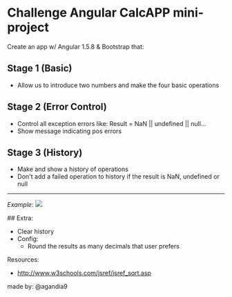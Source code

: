 # Challenge Angular CalcAPP mini-project 

Create an app w/ Angular 1.5.8 & Bootstrap that:

## Stage 1 (Basic)

- Allow us to introduce two numbers and make the four basic operations

## Stage 2 (Error Control)

- Control all exception errors like: Result = NaN || undefined || null...
- Show message indicating pos errors

## Stage 3 (History)
- Make and show a history of operations
- Don't add a failed operation to history if the result is NaN, undefined or null

---

_Example_:
<img src="https://d17oy1vhnax1f7.cloudfront.net/items/1w433p420c2q0e032K3P/Screen%20Recording%202017-02-02%20at%2003.05%20p.%20m..gif"></img>


## Extra:
- Clear history
- Config:
    - Round the results as many decimals that user prefers


Resources:
- http://www.w3schools.com/jsref/jsref_sqrt.asp

made by: @agandia9
